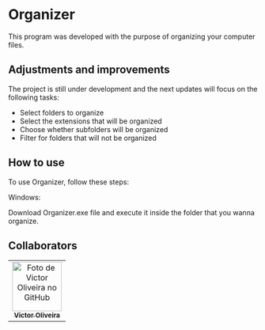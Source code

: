 # Organizer
This program was developed with the purpose of organizing your computer files.

## Adjustments and improvements
The project is still under development and the next updates will focus on the following tasks:
- Select folders to organize
- Select the extensions that will be organized
- Choose whether subfolders will be organized
- Filter for folders that will not be organized

## How to use
To use Organizer, follow these steps:

Windows:

Download Organizer.exe file and execute it inside the folder that you wanna organize.

## Collaborators

<table>
  <tr>
    <td align="center">
      <a href="#" title="defina o titulo do link">
        <img src="https://avatars3.githubusercontent.com/u/107045727" width="100px;" alt="Foto de Victor Oliveira no GitHub"/><br>
        <sub>
          <b>Victor Oliveira</b>
        </sub>
      </a>
    </td>
  </tr>
</table>
